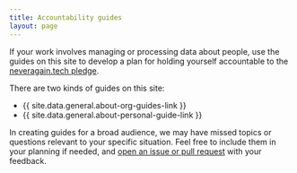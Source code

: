 ```yaml
---
title: Accountability guides 
layout: page
---
```


If your work involves managing or processing data about people, use the guides on this site to develop a plan for holding yourself accountable to the [neveragain.tech pledge](http://neveragain.tech).

There are two kinds of guides on this site:

* {{ site.data.general.about-org-guides-link }}
* {{ site.data.general.about-personal-guide-link }}

In creating guides for a broad audience, we may have missed topics or questions relevant to your specific situation. Feel free to include them in your planning if needed, and [open an issue or pull request](https://github.com/accountability-guides/CONTRIBUTING.md) with your feedback.
